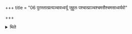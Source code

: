 +++
title = "06 पुरस्तात्प्रत्यञ्चावध्वर्यू जुहुतः पश्चात्प्राञ्चश्चमसैश्चमसाध्वर्यवो"

+++

<details><summary>थिते</summary>

पुरस्तात्प्रत्यञ्चावध्वर्यू जुहुतः । पश्चात्प्राञ्चश्चमसैश्चमसाध्वर्यवो जुह्वति ६
</details>
